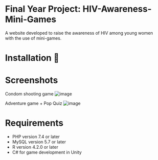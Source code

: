 # Final Year Project: HIV-Awareness-Mini-Games
A website developed to raise the awareness of HIV among young women with the use of mini-games. 

# Installation 🔌

# Screenshots
Condom shooting game
![image](https://user-images.githubusercontent.com/125180707/218310912-bf1e4083-3777-41b6-aca5-e682ab816f33.png)

Adventure game + Pop Quiz
![image](https://user-images.githubusercontent.com/125180707/218310987-33e52f15-ebdf-467c-9742-75195e69bcf7.png)

# Requirements
- PHP version 7.4 or later
- MySQL version 5.7 or later
- R version 4.2.0 or later 
- C# for game development in Unity
